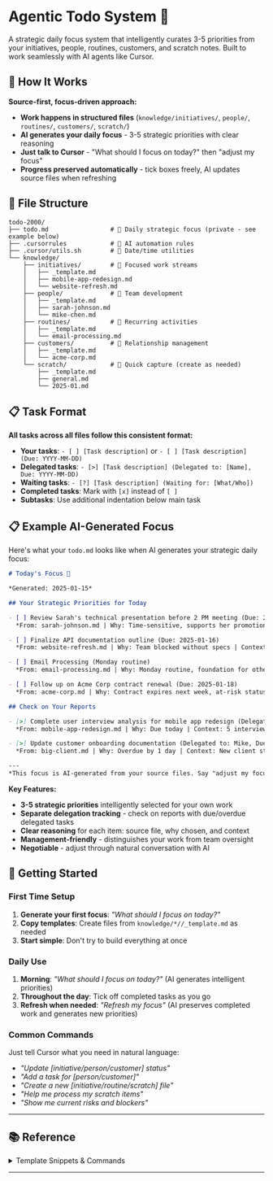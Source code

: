 # Agentic Todo System 🤖

A strategic daily focus system that intelligently curates 3-5 priorities from your initiatives, people, routines, customers, and scratch notes. Built to work seamlessly with AI agents like Cursor.

## 🎯 How It Works

**Source-first, focus-driven approach:**
- **Work happens in structured files** (`knowledge/initiatives/`, `people/`, `routines/`, `customers/`, `scratch/`)
- **AI generates your daily focus** - 3-5 strategic priorities with clear reasoning
- **Just talk to Cursor** - "What should I focus on today?" then "adjust my focus"
- **Progress preserved automatically** - tick boxes freely, AI updates source files when refreshing

## 📁 File Structure

```
todo-2000/
├── todo.md                 # 🎯 Daily strategic focus (private - see example below)
├── .cursorrules            # 🧠 AI automation rules
├── .cursor/utils.sh        # 🔧 Date/time utilities
└── knowledge/
    ├── initiatives/        # 🚀 Focused work streams
    │   ├── _template.md
    │   ├── mobile-app-redesign.md
    │   └── website-refresh.md
    ├── people/             # 👥 Team development
    │   ├── _template.md
    │   ├── sarah-johnson.md
    │   └── mike-chen.md
    ├── routines/           # 🔄 Recurring activities
    │   ├── _template.md
    │   └── email-processing.md
    ├── customers/          # 🏢 Relationship management
    │   ├── _template.md
    │   └── acme-corp.md
    └── scratch/            # 📝 Quick capture (create as needed)
        ├── _template.md
        ├── general.md
        └── 2025-01.md
```

## 📋 Task Format

**All tasks across all files follow this consistent format:**
- **Your tasks**: `- [ ] [Task description]` or `- [ ] [Task description] (Due: YYYY-MM-DD)`
- **Delegated tasks**: `- [>] [Task description] (Delegated to: [Name], Due: YYYY-MM-DD)`
- **Waiting tasks**: `- [?] [Task description] (Waiting for: [What/Who])`
- **Completed tasks**: Mark with `[x]` instead of `[ ]`
- **Subtasks**: Use additional indentation below main task

## 📋 Example AI-Generated Focus

Here's what your `todo.md` looks like when AI generates your strategic daily focus:

```markdown
# Today's Focus 🎯

*Generated: 2025-01-15*

## Your Strategic Priorities for Today

- [ ] Review Sarah's technical presentation before 2 PM meeting (Due: 2025-01-15)
  *From: sarah-johnson.md | Why: Time-sensitive, supports her promotion goal | Context: Leadership review meeting scheduled, she's nervous and needs your feedback*

- [ ] Finalize API documentation outline (Due: 2025-01-16)
  *From: website-refresh.md | Why: Team blocked without specs | Context: Your input needed before Mike can start implementation*

- [ ] Email Processing (Monday routine)
  *From: email-processing.md | Why: Monday routine, foundation for other work | Context: Inbox at 47 messages, includes client responses*

- [ ] Follow up on Acme Corp contract renewal (Due: 2025-01-18)
  *From: acme-corp.md | Why: Contract expires next week, at-risk status | Context: Need to address their pricing concerns before renewal deadline*

## Check on Your Reports

- [>] Complete user interview analysis for mobile app redesign (Delegated to: Sarah, Due: 2025-01-15)
  *From: mobile-app-redesign.md | Why: Due today | Context: 5 interviews completed, check if synthesis is ready for team meeting*

- [>] Update customer onboarding documentation (Delegated to: Mike, Due: 2025-01-14) 
  *From: big-client.md | Why: Overdue by 1 day | Context: New client starts Monday, check progress and offer help*

---
*This focus is AI-generated from your source files. Say "adjust my focus" to negotiate these priorities.*
```

**Key Features:**
- **3-5 strategic priorities** intelligently selected for your own work
- **Separate delegation tracking** - check on reports with due/overdue delegated tasks  
- **Clear reasoning** for each item: source file, why chosen, and context
- **Management-friendly** - distinguishes your work from team oversight
- **Negotiable** - adjust through natural conversation with AI

## 🎯 Getting Started

### First Time Setup
1. **Generate your first focus**: *"What should I focus on today?"*
2. **Copy templates**: Create files from `knowledge/*//_template.md` as needed
3. **Start simple**: Don't try to build everything at once

### Daily Use
1. **Morning**: *"What should I focus on today?"* (AI generates intelligent priorities)
2. **Throughout the day**: Tick off completed tasks as you go
3. **Refresh when needed**: *"Refresh my focus"* (AI preserves completed work and generates new priorities)

### Common Commands
Just tell Cursor what you need in natural language:
- *"Update [initiative/person/customer] status"*
- *"Add a task for [person/customer]"*
- *"Create a new [initiative/routine/scratch] file"*
- *"Help me process my scratch items"*
- *"Show me current risks and blockers"*

---

## 📚 Reference

<details>
<summary>Template Snippets & Commands</summary>

### Task Examples
```markdown
# Task types
- [ ] [Your task] (Due: 2025-01-20)
- [ ] [Your task without due date]
- [>] [Delegated task] (Delegated to: [Name], Due: 2025-01-15)
- [?] [Task waiting for input] (Waiting for: [What/Who])

# Task with subtasks
- [ ] Main task description (Due: 2025-01-25)
  - [ ] Subtask 1
  - [ ] Subtask 2
```

### Scratch File Strategies
- **Single file**: `general.md` - One universal capture space
- **Monthly files**: `2025-01.md`, `2025-02.md` - Rolling monthly capture
- **By context**: `work-persona.md`, `personal.md` - Separate contexts
- **By project**: `mobile-app.md`, `website.md` - Project-specific capture

### Common Cursor Commands
```
"What should I focus on today?"       # Generate daily focus
"Adjust my focus"                     # Negotiate priorities
"Refresh my focus"                    # Update after completing tasks
"Create a new initiative for X"       # Copy template and fill out
"Add a person file for Y"             # Copy people template
"Show me my current status"           # Sync dashboard
"Help me process my scratch items"    # Organize capture files
```

</details>

---

